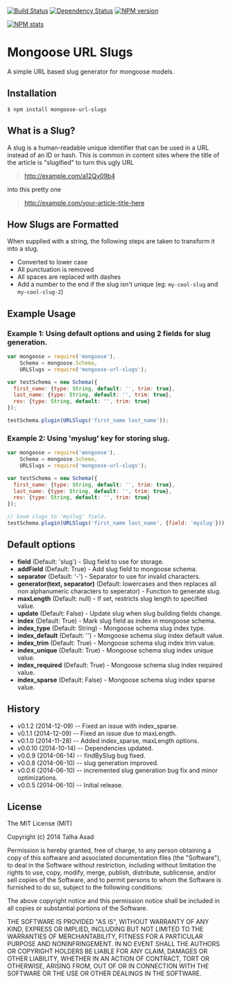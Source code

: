 [![Build Status](https://travis-ci.org/mindblaze/mongoose-url-slugs.png?branch=master)](https://travis-ci.org/mindblaze/mongoose-url-slugs)
[![Dependency Status](https://www.versioneye.com/user/projects/5478679560944d12df000046/badge.svg)](https://www.versioneye.com/user/projects/5478679560944d12df000046)
[![NPM version](https://badge.fury.io/js/mongoose-url-slugs.svg)](http://badge.fury.io/js/mongoose-url-slugs)

[![NPM stats](https://nodei.co/npm/mongoose-url-slugs.png?downloads=true)](https://www.npmjs.org/package/mongoose-url-slugs)

# Mongoose URL Slugs

A simple URL based slug generator for mongoose models.


## Installation

```
$ npm install mongoose-url-slugs
```

## What is a Slug?

A slug is a human-readable unique identifier that can be used in a URL instead of an ID or hash. This is common in content sites where the title of the article is "slugified" to turn this ugly URL

> http://example.com/a12Qv09b4

into this pretty one

> http://example.com/your-article-title-here

## How Slugs are Formatted

When supplied with a string, the following steps are taken to transform it into a slug.

- Converted to lower case
- All punctuation is removed
- All spaces are replaced with dashes
- Add a number to the end if the slug isn't unique (eg: `my-cool-slug` and `my-cool-slug-2`)

## Example Usage


### Example 1: Using default options and using 2 fields for slug generation.

```js
var mongoose = require('mongoose'),
    Schema = mongoose.Schema,
    URLSlugs = require('mongoose-url-slugs');

var testSchema = new Schema({
  first_name: {type: String, default: '', trim: true},
  last_name: {type: String, default: '', trim: true},
  rev: {type: String, default: '', trim: true}
});

testSchema.plugin(URLSlugs('first_name last_name'));
```

### Example 2: Using 'myslug' key for storing slug.

```js
var mongoose = require('mongoose'),
    Schema = mongoose.Schema,
    URLSlugs = require('mongoose-url-slugs');

var testSchema = new Schema({
  first_name: {type: String, default: '', trim: true},
  last_name: {type: String, default: '', trim: true},
  rev: {type: String, default: '', trim: true}
});

// Save slugs to 'myslug' field.
testSchema.plugin(URLSlugs('first_name last_name', {field: 'myslug'}));
```


## Default options

* **field** (Default: 'slug') - Slug field to use for storage.
* **addField** (Default: True) - Add slug field to mongoose schema.
* **separator** (Default: '-') - Separator to use for invalid characters.
* **generator(text, separator)** (Default: lowercases and then replaces all non alphanumeric characters to seperator) - Function to generate slug.
* **maxLength** (Default: null) - If set, restricts slug length to specified value.
* **update** (Default: False) - Update slug when slug building fields change.
* **index** (Default: True) - Mark slug field as index in mongoose schema.
* **index_type** (Default: String) - Mongoose schema slug index type.
* **index_default** (Default: '') - Mongoose schema slug index default value.
* **index_trim** (Default: True) - Mongoose schema slug index trim value.
* **index_unique** (Default: True) - Mongoose schema slug index unique value.
* **index_required** (Default: True) - Mongoose schema slug index required value.
* **index_sparse** (Default: False) - Mongoose schema slug index sparse value.


## History
* v0.1.2 (2014-12-09) -- Fixed an issue with index_sparse.
* v0.1.1 (2014-12-09) -- Fixed an issue due to maxLength.
* v0.1.0 (2014-11-28) -- Added index_sparse, maxLength options.
* v0.0.10 (2014-10-14) -- Dependencies updated.
* v0.0.9 (2014-06-14) -- findBySlug bug fixed.
* v0.0.8 (2014-06-10) -- slug generation improved.
* v0.0.6 (2014-06-10) -- incremented slug generation bug fix and minor optimizations.
* v0.0.5 (2014-06-10) -- Initial release.


## License

The MIT License (MIT)

Copyright (c) 2014 Talha Asad

Permission is hereby granted, free of charge, to any person obtaining a copy
of this software and associated documentation files (the "Software"), to deal
in the Software without restriction, including without limitation the rights
to use, copy, modify, merge, publish, distribute, sublicense, and/or sell
copies of the Software, and to permit persons to whom the Software is
furnished to do so, subject to the following conditions:

The above copyright notice and this permission notice shall be included in all
copies or substantial portions of the Software.

THE SOFTWARE IS PROVIDED "AS IS", WITHOUT WARRANTY OF ANY KIND, EXPRESS OR
IMPLIED, INCLUDING BUT NOT LIMITED TO THE WARRANTIES OF MERCHANTABILITY,
FITNESS FOR A PARTICULAR PURPOSE AND NONINFRINGEMENT. IN NO EVENT SHALL THE
AUTHORS OR COPYRIGHT HOLDERS BE LIABLE FOR ANY CLAIM, DAMAGES OR OTHER
LIABILITY, WHETHER IN AN ACTION OF CONTRACT, TORT OR OTHERWISE, ARISING FROM,
OUT OF OR IN CONNECTION WITH THE SOFTWARE OR THE USE OR OTHER DEALINGS IN THE
SOFTWARE.
